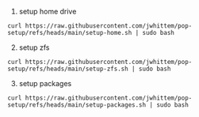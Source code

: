 1. setup home drive

`curl https://raw.githubusercontent.com/jwhittem/pop-setup/refs/heads/main/setup-home.sh | sudo bash`

2. setup zfs

`curl https://raw.githubusercontent.com/jwhittem/pop-setup/refs/heads/main/setup-zfs.sh | sudo bash`

3. setup packages

`curl https://raw.githubusercontent.com/jwhittem/pop-setup/refs/heads/main/setup-packages.sh | sudo bash`

